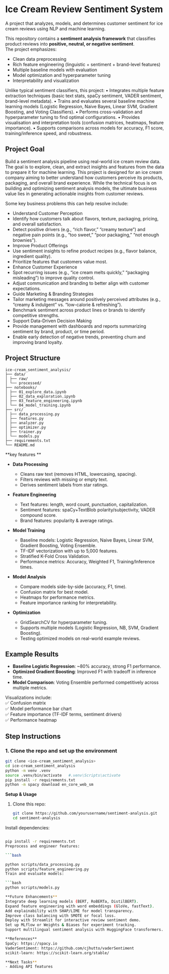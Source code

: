 # Ice Cream Review Sentiment System

A project that analyzes, models, and determines  customer sentiment for ice cream reviews using NLP and machine learning.

This repository contains a **sentiment analysis framework** that classifies product reviews into **positive, neutral, or negative sentiment**.  
The project emphasizes:
- Clean data preprocessing
- Rich feature engineering (linguistic + sentiment + brand-level features)
- Multiple baseline models with evaluation
- Model optimization and hyperparameter tuning
- Interpretability and visualization

Unlike typical sentiment classifiers, this project:
•	Integrates multiple feature extraction techniques (basic text stats, spaCy sentiment, VADER sentiment, brand-level metadata).
•	Trains and evaluates several baseline machine learning models (Logistic Regression, Naive Bayes, Linear SVM, Gradient Boosting, and Voting Classifiers).
•	Performs cross-validation and hyperparameter tuning to find optimal configurations.
•	Provides visualisation and interpretation tools (confusion matrices, heatmaps, feature importance).
•	Supports comparisons across models for accuracy, F1 score, training/inference speed, and robustness.


## Project Goal
Build a sentiment analysis pipeline using real-world ice cream review data. The goal is to explore, clean, and extract insights and features from the data to prepare it for machine learning.
This project is designed for an ice cream company aiming to better understand how customers perceive its products, packaging, and overall brand experience. While the technical focus is on building and optimizing sentiment analysis models, the ultimate business value lies in generating actionable insights from customer reviews.

Some key business problems this can help resolve include:
- Understand Customer Perception
- Identify how customers talk about flavors, texture, packaging, pricing, and overall satisfaction.
- Detect positive drivers (e.g., “rich flavor,” “creamy texture”) and negative pain points (e.g., “too sweet,” “poor packaging,” “not enough brownies”).
- Improve Product Offerings
- Use sentiment insights to refine product recipes (e.g., flavor balance, ingredient quality).
- Prioritize features that customers value most.
- Enhance Customer Experience
- Spot recurring issues (e.g., “ice cream melts quickly,” “packaging misleading”) to improve quality control.
- Adjust communication and branding to better align with customer expectations.
- Guide Marketing & Branding Strategies
- Tailor marketing messages around positively perceived attributes (e.g., “creamy & indulgent” vs. “low-calorie & refreshing”).
- Benchmark sentiment across product lines or brands to identify competitive strengths.
- Support Data-Driven Decision Making
- Provide management with dashboards and reports summarizing sentiment by brand, product, or time period.
- Enable early detection of negative trends, preventing churn and improving brand loyalty.

## Project Structure
```
ice-cream_sentiment_analysis/
├── data/
│ ├── raw/
│ └── processed/
├── notebooks/
│ ├── 01_explore_data.ipynb
│ ├── 02_data_exploration.ipynb
│ ├── 03_feature_engineering.ipynb
│ └── 04_model_training.ipynb
├── src/
│ ├── data_processing.py
│ ├── features.py
│ ├── analyzer.py
│ ├── optimizer.py
│ ├── trainer.py
│ └── models.py
├── requirements.txt
└── README.md
```
**key features **
- **Data Processing**
  - Cleans raw text (removes HTML, lowercasing, spacing).
  - Filters reviews with missing or empty text.
  - Derives sentiment labels from star ratings.

- **Feature Engineering**
  - Text features: length, word count, punctuation, capitalization.
  - Sentiment features: spaCy+TextBlob polarity/subjectivity, VADER compound score.
  - Brand features: popularity & average ratings.

- **Model Training**
  - Baseline models: Logistic Regression, Naive Bayes, Linear SVM, Gradient Boosting, Voting Ensemble.
  - TF-IDF vectorization with up to 5,000 features.
  - Stratified K-Fold Cross Validation.
  - Performance metrics: Accuracy, Weighted F1, Training/Inference times.

- **Model Analysis**
  - Compare models side-by-side (accuracy, F1, time).
  - Confusion matrix for best model.
  - Heatmaps for performance metrics.
  - Feature importance ranking for interpretability.

- **Optimization**
  - GridSearchCV for hyperparameter tuning.
  - Supports multiple models (Logistic Regression, NB, SVM, Gradient Boosting).
  - Testing optimized models on real-world example reviews.
 
## Example Results
- **Baseline Logistic Regression**: ~80% accuracy, strong F1 performance.
- **Optimized Gradient Boosting**: Improved F1 with tradeoff in inference time.
- **Model Comparison**: Voting Ensemble performed competitively across multiple metrics.

Visualizations include:  
✅ Confusion matrix  
✅ Model performance bar chart  
✅ Feature importance (TF-IDF terms, sentiment drivers)  
✅ Performance heatmap  


## Step Instructions

### 1. Clone the repo and set up the environment

```bash
git clone <ice-cream_sentiment_analysis>
cd ice-cream_sentiment_analysis
python -m venv .venv
source .venv/bin/activate   #.venv\Scripts\activate
pip install -r requirements.txt
python -m spacy download en_core_web_sm
```
**Setup & Usage**
1. Clone this repo:
   ```bash
   git clone https://github.com/yourusername/sentiment-analysis.git
   cd sentiment-analysis
Install dependencies:

```bash

pip install -r requirements.txt
Preprocess and engineer features:

```bash

python scripts/data_processing.py
python scripts/feature_engineering.py
Train and evaluate models:

```bash
python scripts/models.py

**Future Enhancements**
Integrate deep learning models (BERT, RoBERTa, DistilBERT).
Expand feature engineering with word embeddings (GloVe, fastText).
Add explainability with SHAP/LIME for model transparency.
Improve class balancing with SMOTE or focal loss.
Deploy with Streamlit for interactive review sentiment demo.
Set up MLflow or Weights & Biases for experiment tracking.
Support multilingual sentiment analysis with HuggingFace transformers.

**References**
SpaCy: https://spacy.io
VaderSentiment: https://github.com/cjhutto/vaderSentiment
scikit-learn: https://scikit-learn.org/stable/

**Next Tasks**
- Adding API features

